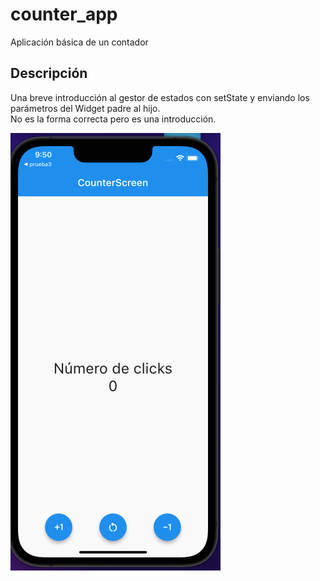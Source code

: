 # counter_app

Aplicación básica de un contador

## Descripción

Una breve introducción al gestor de estados con setState y enviando los parámetros del Widget padre al hijo.   
No es la forma correcta pero es una introducción.

![Ejemplo](./lib/assets/readme.png)
